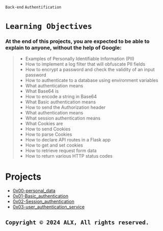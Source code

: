 ```Back-end```
```Authentification```

# ```Learning Objectives```

### At the end of this projects, you are expected to be able to explain to anyone, without the help of Google:

>- Examples of Personally Identifiable Information (PII)
>- How to implement a log filter that will obfuscate PII fields
>- How to encrypt a password and check the validity of an input password
>- How to authenticate to a database using environment variables
>- What authentication means
>- What Base64 is
>- How to encode a string in Base64
>- What Basic authentication means
>- How to send the Authorization header
>- What authentication means
>- What session authentication means
>- What Cookies are
>- How to send Cookies
>- How to parse Cookies
>- How to declare API routes in a Flask app
>- How to get and set cookies
>- How to retrieve request form data
>- How to return various HTTP status codes


# Projects
* [0x00-personal_data](0x00-personal_data/)
* [0x01-Basic_authentication](0x01-Basic_authentication/)
* [0x02-Session_authentication](0x02-Session_authentication/)
* [0x03-user_authentication_service](0x03-user_authentication_service/)


## ```Copyright © 2024 ALX, All rights reserved.```
